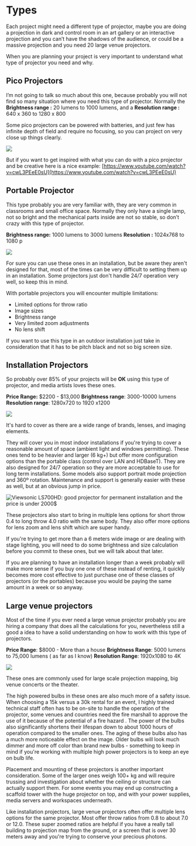 # Types

Each project might need a different type of projector, maybe you are doing a projection in dark and control room in an art gallery or an interactive projection and you can’t have the shadows of the audience, or could be a massive projection and you need 20 large venue projectors. 

When you are planning your project is very important to understand what type of projector you need and why.

## Pico Projectors

I’m not going to talk so much about this one, because probably you will not find so many situation where you need this type of projector.  Normally the **Brightness range :** 20 lumens to 1000 lumens, and a **Resolution range :** 640 x 360 to 1280 x 800

Some pico projectors can be powered with batteries, and just few has infinite depth of field and require no focusing, so you can project on very close up things clearly.

![](../../../.gitbook/assets/optoma-ml750e-wxga-led.jpg)

But if you want to get inspired with what you can do with a pico projector and be creative here is a nice example: [https://www.youtube.com/watch?v=cwL3PEeE0sU](https://www.youtube.com/watch?v=cwL3PEeE0sU)

## Portable Projector

This type probably you are very familiar with, they are very common in classrooms and small office space. Normally they only have a single lamp, not so bright and the mechanical parts inside are not so stable, so don’t crazy with this type of projector.

**Brightness range:** 1000 lumens to 3000 lumens **Resolution :** 1024x768 to 1080 p

![](../../../.gitbook/assets/portable_projector.png)

For sure you can use these ones in an installation, but be aware they aren't designed for that, most of the times can be very difficult to setting them up in an installation. Some projectors just don't handle 24/7 operation very well, so keep this in mind. 

With portable projectors you will encounter multiple limitations: 

* Limited options for throw ratio 
* Image sizes
*  Brightness range
* Very limited zoom adjustments
* No lens shift

If you want to use this type in an outdoor installation just take in consideration that it has to be pitch black and not so big screen size.

## Installation Projectors

So probably over 85% of your projects will be **OK** using this type of projector, and media artists loves these ones.

**Price Range:** $2200 - $13,000 **Brightness range**: 3000-10000 lumens **Resolution range**: 1280x720 to 1920 x1200

![](../../../.gitbook/assets/installationprojector.png)

It's hard to cover  as there are a wide range of brands, lenses, and imaging elements. 

They will cover you in most indoor installations if you're trying to cover a reasonable amount of space \(ambient light and windows permitting\). These ones tend to be heavier and larger \(6 kg+\) but offer more configuration options than the portable class \(control over LAN and HDBaseT\). They are also designed for 24/7 operation so they are more acceptable to use for long term installations. Some models also support portrait mode projection and 360º rotation. Maintenance and support is generally easier with these as well, but at an obvious jump in price.

![Viewsonic LS700HD: good projector for permanent installation and the price is under 2000$](../../../.gitbook/assets/09-360-degree.jpg)

These projectors also start to bring in multiple lens options for short throw 0.4 to long throw 4.0 ratio with the same body. They also offer more options for lens zoom and lens shift which are super handy.

If you're trying to get more than a 6 meters wide image or are dealing with stage lighting,  you will need to do some brightness and size calculation before you commit to these ones, but we will talk about that later. 

If you are planning to have an installation longer than a week probably will make more sense if you buy one one of these instead of renting, it quickly becomes more cost effective to just purchase one of these classes of projectors \(or the portables\) because you would be paying the same amount in a week or so anyway.





## Large venue projectors

Most of the time if you ever need a large venue projector probably you are hiring a company that does all the calculations for you,  nevertheless still a good a idea to have a solid understanding on how to work with this type of projectors. 

**Price Range**: $8000 - More than a house       **Brightness Range**: 5000 lumens to 75,000 lumens \( as far as I know\)  **Resolution Range**: 1920x1080 to 4K

![](../../../.gitbook/assets/lgv_projector.png)

These ones are commonly used for large scale projection mapping, big venue concerts or the theater. 

The high powered bulbs in these ones are also much more of a safety issue. When choosing a 15k versus a 30k rental for an event, I highly trained technical staff often has to be on-site to handle the operation of the projector, some venues and countries need the fire marshall to approve the use of it because of the potential of a fire hazard . The power of the bulbs also significantly shortens their lifespan down to about 1000 hours of operation compared to the smaller ones. The aging of these bulbs also has a much more noticeable effect on the image. Older bulbs will look much dimmer and more off color than brand new bulbs - something to keep in mind if you're working with multiple high power projectors is to keep an eye on bulb life.

Placement and mounting of these projectors is another important consideration. Some of the larger ones weigh 100+ kg and will require trussing and investigation about whether the ceiling or structure can actually support them. For some events you may end up constructing a scaffold tower with the huge projector on top, and with your power supplies, media servers and workspaces underneath.

Like installation projectors, large venue projectors often offer multiple lens options for the same projector. Most offer throw ratios from 0.8 to about 7.0 or 12.0. These super zoomed ratios are helpful if you have a really tall building to projection map from the ground, or a screen that is over 30 meters away and you're trying to conserve your precious photons. 

